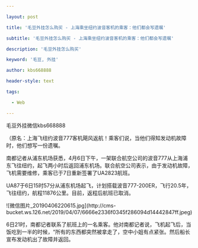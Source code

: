---
layout: post
title: '毛豆外挂怎么购买 - 上海乘坐纽约波音客机的乘客：他们都会写遗嘱'
subtitle: '毛豆外挂怎么购买 - 上海乘坐纽约波音客机的乘客：他们都会写遗嘱'
description: '毛豆外挂怎么购买'
keyword: '毛豆, 外挂'
author: kbs668888
header-style: text
tags:
  - Web
---
毛豆外挂微信kbs668888

（原名：上海飞纽约波音777客机飓风返航！乘客们说，当他们得知发动机故障时，他们想写一份遗嘱。

南都记者从浦东机场获悉，4月6日下午，一架联合航空公司的波音777从上海浦东飞往纽约，起飞两小时后返回浦东机场。联合航空公司表示，由于发动机故障，飞机需要维修，乘客已于7日重新签署了UA2823航班。

UA87于6日15时57分从浦东机场起飞，计划搭载波音777-200ER，飞行20.5年，飞往纽约，航程11876公里。目前，返程后航班已取消。

![微信图片_20190406220615.jpg](http://cms-
bucket.ws.126.net/2019/04/07/6666e2336f0345f286094d14442847ff.jpeg)

6日21时，南都记者联系了航班上的一名乘客。他对南都记者说，飞机起飞后，当饭吃到一半的时候，“所有的东西都突然被拿走了，空中小姐有点紧张。然后船长宣布发动机出了故障并返回。


